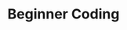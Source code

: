---
layout: page
title: Beginner Coding
nav: true
nav_order: 1
dropdown: true
children: 
    - title: intro
      permalink: /ref/begcoding/intro/
    - title: divider
    - title: starting-up
      permalink: /ref/begcoding/starting-up/
    - title: divider
    - title: basics
      permalink: /ref/begcoding/basics/
    - title: divider
    - title: functions and variables
      permalink: /ref/begcoding/functions-variables/
    - title: divider
    - title: clones and broadcasting
      permalink: /ref/begcoding/clones-and-broadcasting/
    - title: divider
    - title: game events and animation
      permalink: /ref/begcoding/game-events-and-animation/
    - title: divider
    - title: image editing
      permalink: /ref/begcoding/image-editing/
    - title: divider
    - title: extra game
      permalink: /ref/begcoding/extra-game/
---